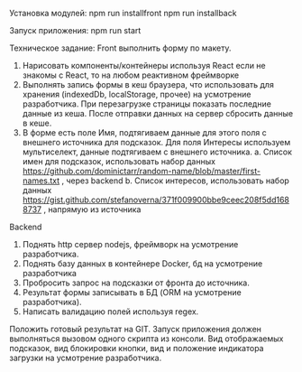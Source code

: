 Установка модулей:
npm run installfront 
npm run installback  

Запуск приложения:
npm run start

Техническое задание:
Front выполнить форму по макету.

1. Нарисовать компоненты/контейнеры используя React если не знакомы с React, то на любом реактивном фреймворке
2. Выполнять запись формы в кеш браузера, что использовать для хранения (indexedDb, localStorage, прочее) на усмотрение разработчика. При перезагрузке страницы показать последние данные из кеша. После отправки данных на сервер сбросить данные в кеше.
3. В форме есть поле Имя, подтягиваем данные для этого поля с внешнего источника для подсказок. Для поля Интересы используем мультиселект, данные подтягиваем с внешнего источника.
a. Список имен для подсказок, использовать набор данных https://github.com/dominictarr/random-name/blob/master/first-names.txt , через backend
b. Список интересов, использовать набор данных https://gist.github.com/stefanoverna/371f009900bbe9ceec208f5dd1688737 , напрямую из источника
 
Backend

1. Поднять http сервер nodejs, фреймворк на усмотрение разработчика.
2. Поднять базу данных в контейнере Docker, бд на усмотрение разработчика
3. Пробросить запрос на подсказки от фронта до источника.
4. Результат формы записывать в БД (ORM на усмотрение разработчика).
5. Написать валидацию полей используя regex.

Положить готовый результат на GIT. Запуск приложения должен выполняться вызовом одного скрипта из консоли.
Вид отображаемых подсказок, вид блокировки кнопки, вид и положение индикатора загрузки на усмотрение разработчика.

